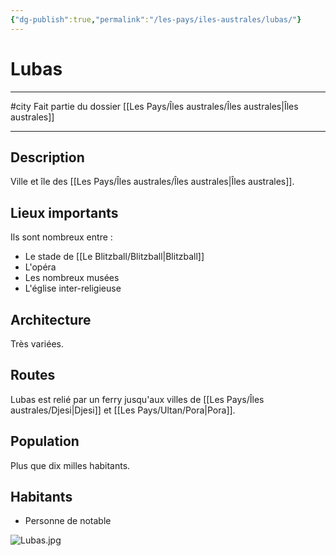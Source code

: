 ```yaml
---
{"dg-publish":true,"permalink":"/les-pays/iles-australes/lubas/"}
---
```


# Lubas
---
#city 
Fait partie du dossier [[Les Pays/Îles australes/Îles australes\|Îles australes]]

-------
## Description
Ville et île des [[Les Pays/Îles australes/Îles australes\|Îles australes]].
## Lieux importants
Ils sont nombreux entre :
- Le stade de [[Le Blitzball/Blitzball\|Blitzball]]
- L'opéra
- Les nombreux musées
- L'église inter-religieuse
## Architecture
Très variées.
## Routes
Lubas est relié par un ferry jusqu'aux villes de [[Les Pays/Îles australes/Djesi\|Djesi]] et [[Les Pays/Ultan/Pora\|Pora]].
## Population
Plus que dix milles habitants.
## Habitants
- Personne de notable

![Lubas.jpg](/img/user/_Images/_Pays/Lubas.jpg)